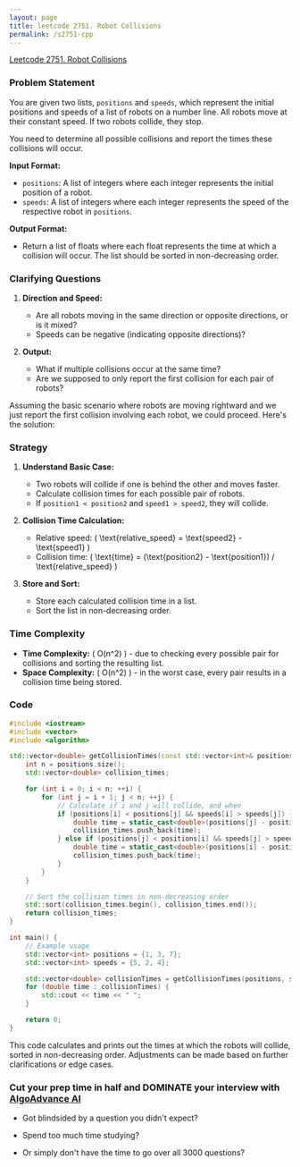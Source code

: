 ```yaml
---
layout: page
title: leetcode 2751. Robot Collisions
permalink: /s2751-cpp
---
```

[Leetcode 2751. Robot Collisions](https://algoadvance.github.io/algoadvance/l2751)
### Problem Statement

You are given two lists, `positions` and `speeds`, which represent the initial positions and speeds of a list of robots on a number line. All robots move at their constant speed. If two robots collide, they stop.

You need to determine all possible collisions and report the times these collisions will occur.

**Input Format:**

- `positions`: A list of integers where each integer represents the initial position of a robot.
- `speeds`: A list of integers where each integer represents the speed of the respective robot in `positions`.

**Output Format:**

- Return a list of floats where each float represents the time at which a collision will occur. The list should be sorted in non-decreasing order.

### Clarifying Questions

1. **Direction and Speed:**
   - Are all robots moving in the same direction or opposite directions, or is it mixed?
   - Speeds can be negative (indicating opposite directions)?

2. **Output:**
   - What if multiple collisions occur at the same time?
   - Are we supposed to only report the first collision for each pair of robots?

Assuming the basic scenario where robots are moving rightward and we just report the first collision involving each robot, we could proceed. Here's the solution:

### Strategy

1. **Understand Basic Case:**
   - Two robots will collide if one is behind the other and moves faster.
   - Calculate collision times for each possible pair of robots.
   - If `position1 < position2` and `speed1 > speed2`, they will collide.

2. **Collision Time Calculation:**
   - Relative speed: \( \text{relative\_speed} = \text{speed2} - \text{speed1} \)
   - Collision time: \( \text{time} = (\text{position2} - \text{position1}) / \text{relative\_speed} \)
   
3. **Store and Sort:**
   - Store each calculated collision time in a list.
   - Sort the list in non-decreasing order.

### Time Complexity

- **Time Complexity:** \( O(n^2) \) - due to checking every possible pair for collisions and sorting the resulting list.
- **Space Complexity:** \( O(n^2) \) - in the worst case, every pair results in a collision time being stored.

### Code

```cpp
#include <iostream>
#include <vector>
#include <algorithm>

std::vector<double> getCollisionTimes(const std::vector<int>& positions, const std::vector<int>& speeds) {
    int n = positions.size();
    std::vector<double> collision_times;

    for (int i = 0; i < n; ++i) {
        for (int j = i + 1; j < n; ++j) {
            // Calculate if i and j will collide, and when
            if (positions[i] < positions[j] && speeds[i] > speeds[j]) {
                double time = static_cast<double>(positions[j] - positions[i]) / (speeds[i] - speeds[j]);
                collision_times.push_back(time);
            } else if (positions[j] < positions[i] && speeds[j] > speeds[i]) {
                double time = static_cast<double>(positions[i] - positions[j]) / (speeds[j] - speeds[i]);
                collision_times.push_back(time);
            }
        }
    }

    // Sort the collision times in non-decreasing order
    std::sort(collision_times.begin(), collision_times.end());
    return collision_times;
}

int main() {
    // Example usage
    std::vector<int> positions = {1, 3, 7};
    std::vector<int> speeds = {5, 2, 4};

    std::vector<double> collisionTimes = getCollisionTimes(positions, speeds);
    for (double time : collisionTimes) {
        std::cout << time << " ";
    }

    return 0;
}
```

This code calculates and prints out the times at which the robots will collide, sorted in non-decreasing order. Adjustments can be made based on further clarifications or edge cases.


### Cut your prep time in half and DOMINATE your interview with [AlgoAdvance AI](https://algoAdvance.com)

- Got blindsided by a question you didn't expect?

- Spend too much time studying?

- Or simply don't have the time to go over all 3000 questions?

